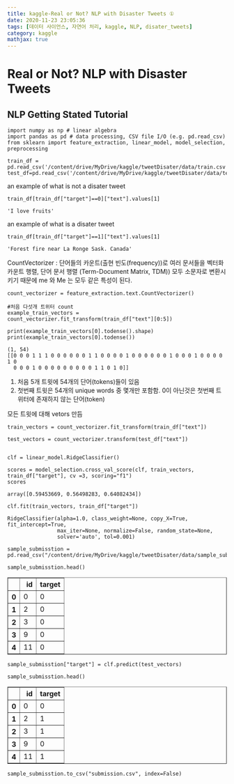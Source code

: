 ```yaml
---
title: kaggle-Real or Not? NLP with Disaster Tweets ①
date: 2020-11-23 23:05:36
tags: [데이터 사이언스, 자연어 처리, kaggle, NLP, disater_tweets]
category: kaggle
mathjax: true
---
```


# Real or Not? NLP with Disaster Tweets

## NLP Getting Stated Tutorial




```
import numpy as np # linear algebra
import pandas as pd # data processing, CSV file I/O (e.g. pd.read_csv)
from sklearn import feature_extraction, linear_model, model_selection, preprocessing
```


```
train_df = pd.read_csv('/content/drive/MyDrive/kaggle/tweetDisater/data/train.csv')
test_df=pd.read_csv('/content/drive/MyDrive/kaggle/tweetDisater/data/test.csv')

```

an example of what is not a disater tweet


```
train_df[train_df["target"]==0]["text"].values[1]
```




    'I love fruits'



an example of what is a disater tweet


```
train_df[train_df["target"]==1]["text"].values[1]
```




    'Forest fire near La Ronge Sask. Canada'



CountVectorizer
: 단어들의 카운트(출현 빈도(frequency))로 여러 문서들을 벡터화
카운트 행렬, 단어 문서 행렬 (Term-Document Matrix, TDM))
모두 소문자로 변환시키기 때문에 me 와 Me 는 모두 같은 특성이 된다.


```
count_vectorizer = feature_extraction.text.CountVectorizer()

#처음 다섯개 트위터 count
example_train_vectors = count_vectorizer.fit_transform(train_df["text"][0:5])
```


```
print(example_train_vectors[0].todense().shape)
print(example_train_vectors[0].todense())
```

    (1, 54)
    [[0 0 0 1 1 1 0 0 0 0 0 0 1 1 0 0 0 0 1 0 0 0 0 0 0 1 0 0 0 1 0 0 0 0 1 0
      0 0 0 1 0 0 0 0 0 0 0 0 0 1 1 0 1 0]]


1. 처음 5개 트윗에 54개의 단어(tokens)들이 있음
2. 첫번째 트윗은 54개의 unique words 중 몇개만 포함함. 0이 아닌것은 첫번째 트위터에 존재하지 않는 단어(token)

모든 트윗에 대해 vetors 만듬 


```
train_vectors = count_vectorizer.fit_transform(train_df["text"])

test_vectors = count_vectorizer.transform(test_df["text"])
```


```

clf = linear_model.RidgeClassifier()
```


```
scores = model_selection.cross_val_score(clf, train_vectors, train_df["target"], cv =3, scoring="f1")
scores
```




    array([0.59453669, 0.56498283, 0.64082434])




```
clf.fit(train_vectors, train_df["target"])
```




    RidgeClassifier(alpha=1.0, class_weight=None, copy_X=True, fit_intercept=True,
                    max_iter=None, normalize=False, random_state=None,
                    solver='auto', tol=0.001)




```
sample_submisstion = pd.read_csv("/content/drive/MyDrive/kaggle/tweetDisater/data/sample_submission.csv")
```


```
sample_submisstion.head()
```




<div>
<style scoped>
    .dataframe tbody tr th:only-of-type {
        vertical-align: middle;
    }

    .dataframe tbody tr th {
        vertical-align: top;
    }
    
    .dataframe thead th {
        text-align: right;
    }
</style>
<table border="1" class="dataframe">
  <thead>
    <tr style="text-align: right;">
      <th></th>
      <th>id</th>
      <th>target</th>
    </tr>
  </thead>
  <tbody>
    <tr>
      <th>0</th>
      <td>0</td>
      <td>0</td>
    </tr>
    <tr>
      <th>1</th>
      <td>2</td>
      <td>0</td>
    </tr>
    <tr>
      <th>2</th>
      <td>3</td>
      <td>0</td>
    </tr>
    <tr>
      <th>3</th>
      <td>9</td>
      <td>0</td>
    </tr>
    <tr>
      <th>4</th>
      <td>11</td>
      <td>0</td>
    </tr>
  </tbody>
</table>
</div>




```
sample_submisstion["target"] = clf.predict(test_vectors)
```


```
sample_submisstion.head()
```




<div>
<style scoped>
    .dataframe tbody tr th:only-of-type {
        vertical-align: middle;
    }

    .dataframe tbody tr th {
        vertical-align: top;
    }
    
    .dataframe thead th {
        text-align: right;
    }
</style>
<table border="1" class="dataframe">
  <thead>
    <tr style="text-align: right;">
      <th></th>
      <th>id</th>
      <th>target</th>
    </tr>
  </thead>
  <tbody>
    <tr>
      <th>0</th>
      <td>0</td>
      <td>0</td>
    </tr>
    <tr>
      <th>1</th>
      <td>2</td>
      <td>1</td>
    </tr>
    <tr>
      <th>2</th>
      <td>3</td>
      <td>1</td>
    </tr>
    <tr>
      <th>3</th>
      <td>9</td>
      <td>0</td>
    </tr>
    <tr>
      <th>4</th>
      <td>11</td>
      <td>1</td>
    </tr>
  </tbody>
</table>
</div>




```
sample_submisstion.to_csv("submission.csv", index=False)
```



```

```
